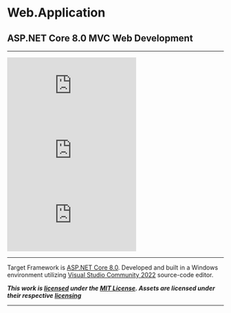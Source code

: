 ﻿# Web.Application
## ASP.NET Core 8.0 MVC Web Development

<hr />

[![GitHub license](https://img.shields.io/github/license/cdcavell/Web.Application)](https://github.com/cdcavell/Web.Application/blob/main/LICENSE)
![GitHub top language](https://img.shields.io/github/languages/top/cdcavell/Web.Application)
![GitHub language count](https://img.shields.io/github/languages/count/cdcavell/Web.Application)

<hr />

Target Framework is [ASP.NET Core 8.0](https://dotnet.microsoft.com/download/dotnet/8.0). 
Developed and built in a Windows environment utilizing 
[Visual Studio Community 2022](https://visualstudio.microsoft.com/vs/) source-code editor. 

**_This work is [licensed](https://github.com/cdcavell/Web.Application/blob/main/LICENSE) under the
[MIT License](https://opensource.org/licenses/MIT). Assets are licensed under their respective
[licensing](https://github.com/cdcavell/Web.Application/blob/main/ASSETS-LICENSES.md)_**

<hr />
